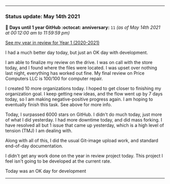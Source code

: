 
***

### Status update: May 14th 2021

🎂 **Days until 1 year GitHub :octocat: anniversary:** `11` _(as of May 14th 2021 at 00:12:00 am to 11:59:59 pm)_

[See my year in review for Year 1 (2020-2021)](https://github.com/seanpm2001/seanpm2001/blob/master/Special/Year-in-Review/2020-2021)

I had a much better day today, but just an OK day with development.

I am able to finalize my review on the drive. I was on call with the store today, and I found where the files were located. I was upset over nothing last night, everything has worked out fine. My final review on Price Computers LLC is 100/100 for computer repair.

<!-- I didn't do very much file sorting today, I am still on my backup laptop and I am preparing to move back to the main one, once I recover my data onto it. It is still going to take up to a week or longer to transition back. !-->

I created 10 more organizations today. I hoped to get closer to finishing my organization goal. I keep getting new ideas, and the flow went up by 7 days today, so I am making negative-positive progress again. I am hoping to eventually finish this task. See above for more info.

Today, I surpassed 6000 stars on GitHub. I didn't do much today, just more of what I did yesterday. I had more downtime today, and did mass forking. I have resolved all but 1 issue that came up yesterday, which is a high level of tension (TMJ) I am dealing with.

Along with all of this, I did the usual Git-image upload work, and standard end-of-day documentation.

I didn't get any work done on the year in review project today. This project I feel isn't going to be developed at the current rate.

Today was an OK day for development

***
